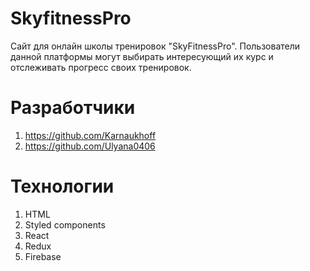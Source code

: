 # SkyfitnessPro
Cайт для онлайн школы тренировок "SkyFitnessPro". Пользователи данной платформы могут выбирать интересующий их курс и отслеживать прогресс своих тренировок.
# Разработчики
1. https://github.com/Karnaukhoff
2. https://github.com/Ulyana0406
# Технологии
1. HTML
2. Styled components
3. React
4. Redux
5. Firebase

